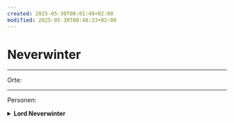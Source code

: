 ```yaml
---
created: 2025-05-30T00:01:49+02:00
modified: 2025-05-30T00:48:33+02:00
---
```


# Neverwinter

* * *

Orte:


* * *

Personen:

<details>
	<summary><strong>Lord Neverwinter</strong></summary>
	<p>wir haben in Session 5 einen versiegelten Brief für ihn von Anders erhalten.</p>
</details>

